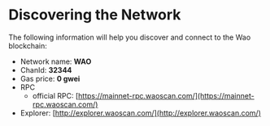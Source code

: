 # Discovering the Network



The following information will help you discover and connect to the Wao blockchain:  &#x20;

* Network name: **WAO**
* ChanId: **32344**
* Gas price: **0 gwei**
* RPC
  * official RPC: [https://mainnet-rpc.waoscan.com/](https://mainnet-rpc.waoscan.com/)
* Explorer: [http://explorer.waoscan.com/](http://explorer.waoscan.com/)

